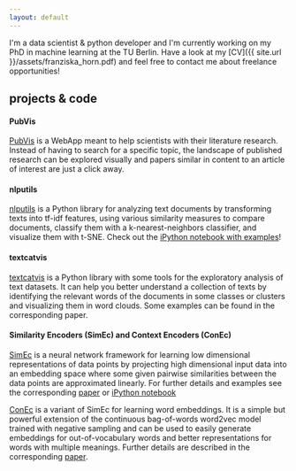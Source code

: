 ```yaml
---
layout: default
---
```


I'm a data scientist & python developer and I'm currently working on my PhD in machine learning at the TU Berlin. Have a look at my [CV]({{ site.url }}/assets/franziska_horn.pdf) and feel free to contact me about freelance opportunities!

## projects & code

#### PubVis
[PubVis](https://pubvis.herokuapp.com/) is a WebApp meant to help scientists with their literature research. Instead of having to search for a specific topic, the landscape of published research can be explored visually and papers similar in content to an article of interest are just a click away.

#### nlputils
[nlputils](https://github.com/cod3licious/nlputils) is a Python library for analyzing text documents by transforming texts into tf-idf features, using various similarity measures to compare documents, classify them with a k-nearest-neighbors classifier, and visualize them with t-SNE. Check out the [iPython notebook with examples](https://github.com/cod3licious/nlputils/blob/master/examples/examples.ipynb)!

#### textcatvis
[textcatvis](https://github.com/cod3licious/textcatvis) is a Python library with some tools for the exploratory analysis of text datasets. It can help you better understand a collection of texts by identifying the relevant words of the documents in some classes or clusters and visualizing them in word clouds. Some examples can be found in the corresponding paper.

#### Similarity Encoders (SimEc) and Context Encoders (ConEc)
[SimEc](https://github.com/cod3licious/simec) is a neural network framework for learning low dimensional representations of data points by projecting high dimensional input data into an embedding space where some given pairwise similarities between the data points are approximated linearly. For further details and examples see the corresponding [paper](http://arxiv.org/abs/1702.01824) or [iPython notebook](https://github.com/cod3licious/simec/blob/master/examples_simec.ipynb)

[ConEc](https://github.com/cod3licious/conec) is a variant of SimEc for learning word embeddings. It is a simple but powerful extension of the continuous bag-of-words word2vec model trained with negative sampling and can be used to easily generate embeddings for out-of-vocabulary words and better representations for words with multiple meanings. Further details are described in the corresponding [paper](https://arxiv.org/abs/1706.02496).
